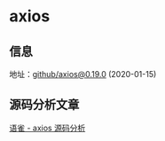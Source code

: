 # axios

## 信息

地址：[github/axios@0.19.0](https://github.com/axios/axios/tree/v0.19.0) (2020-01-15)

## 源码分析文章

[语雀 - axios 源码分析](https://www.yuque.com/pocky/source_code_analysis/mr66sp)
